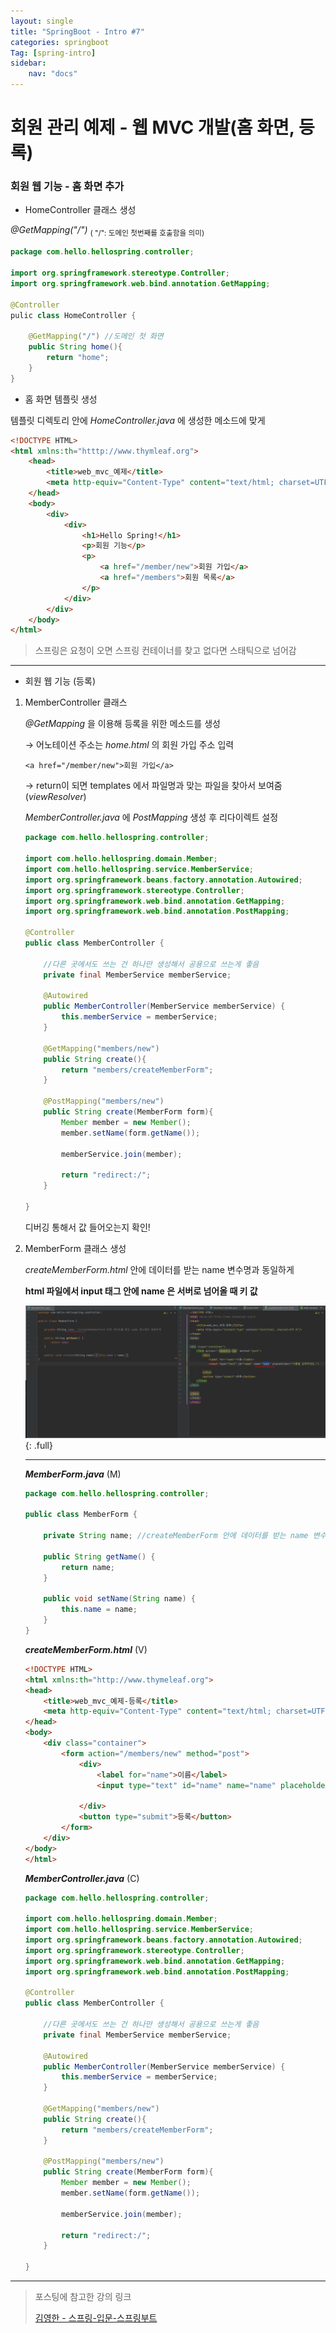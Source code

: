 ```yaml
---
layout: single
title: "SpringBoot - Intro #7"
categories: springboot
Tag: [spring-intro]
sidebar: 
    nav: "docs"
---
```

# 회원 관리 예제 - 웹 MVC 개발(홈 화면, 등록)

### 회원 웹 기능 - 홈 화면 추가
* HomeController 클래스 생성

_@GetMapping("/")_ <sub>( "/": 도메인 첫번째를 호출함을 의미)</sub>

```java
package com.hello.hellospring.controller;

import org.springframework.stereotype.Controller;
import org.springframework.web.bind.annotation.GetMapping;

@Controller
pulic class HomeController {

    @GetMapping("/") //도메인 첫 화면
    public String home(){
        return "home";
    }
}
```

* 홈 화면 템플릿 생성

템플릿 디렉토리 안에 _HomeController.java_ 에 생성한 메소드에 맞게


```html
<!DOCTYPE HTML>
<html xmlns:th="htttp://www.thymleaf.org">
    <head>
        <title>web_mvc_예제</title>
        <meta http-equiv="Content-Type" content="text/html; charset=UTF-8" />
    </head>
    <body>
        <div>
            <div>
                <h1>Hello Spring!</h1>
                <p>회원 기능</p>
                <p>
                    <a href="/member/new">회원 가입</a>
                    <a href="/members">회원 목록</a>
                </p>
            </div>
        </div>    
    </body>
</html>
```

> 스프링은 요청이 오면 스프링 컨테이너를 찾고 없다면 스태틱으로 넘어감

---

* 회원 웹 기능 (등록)

1. MemberController 클래스

    _@GetMapping_ 을 이용해 등록을 위한 메소드를 생성 

    → 어노테이션 주소는 _home.html_ 의 회원 가입 주소 입력 

    `<a href="/member/new">회원 가입</a>`

    → return이 되면 templates 에서 파일명과 맞는 파일을 찾아서 보여줌 (_viewResolver_)

    _MemberController.java_ 에 _PostMapping_ 생성 후 리다이렉트 설정

    ```java
    package com.hello.hellospring.controller;

    import com.hello.hellospring.domain.Member;
    import com.hello.hellospring.service.MemberService;
    import org.springframework.beans.factory.annotation.Autowired;
    import org.springframework.stereotype.Controller;
    import org.springframework.web.bind.annotation.GetMapping;
    import org.springframework.web.bind.annotation.PostMapping;

    @Controller
    public class MemberController {

        //다른 곳에서도 쓰는 건 하나만 생성해서 공용으로 쓰는게 좋음
        private final MemberService memberService;

        @Autowired
        public MemberController(MemberService memberService) {
            this.memberService = memberService;
        }

        @GetMapping("members/new")
        public String create(){
            return "members/createMemberForm";
        }

        @PostMapping("members/new")
        public String create(MemberForm form){
            Member member = new Member();
            member.setName(form.getName());

            memberService.join(member);

            return "redirect:/";
        }

    }
    ```
    디버깅 통해서 값 들어오는지 확인!

2. MemberForm 클래스 생성

    _createMemberForm.html_ 안에 데이터를 받는 name 변수명과 동일하게

    **html 파일에서 input 태그 안에 name 은 서버로 넘어올 때 키 값**

    ![2번 설명 이미지](/assets/images/2022-10-18-09-21-29.png){: .full}

    <hr>

    **_MemberForm.java_** (M)
    ```java
    package com.hello.hellospring.controller;

    public class MemberForm {

        private String name; //createMemberForm 안에 데이터를 받는 name 변수명과 동일하게

        public String getName() {
            return name;
        }

        public void setName(String name) {
            this.name = name;
        }
    }
    ```

    _**createMemberForm.html**_ (V)
    ```html
    <!DOCTYPE HTML>
    <html xmlns:th="http://www.thymeleaf.org">
    <head>
        <title>web_mvc_예제-등록</title>
        <meta http-equiv="Content-Type" content="text/html; charset=UTF-8"/>
    </head>
    <body>
        <div class="container">
            <form action="/members/new" method="post">
                <div>
                    <label for="name">이름</label>
                    <input type="text" id="name" name="name" placeholder="이름을 입력하세요.">

                </div>
                <button type="submit">등록</button>
            </form>
        </div>
    </body>
    </html>
    ```

    **_MemberController.java_** (C)
    ```java
    package com.hello.hellospring.controller;

    import com.hello.hellospring.domain.Member;
    import com.hello.hellospring.service.MemberService;
    import org.springframework.beans.factory.annotation.Autowired;
    import org.springframework.stereotype.Controller;
    import org.springframework.web.bind.annotation.GetMapping;
    import org.springframework.web.bind.annotation.PostMapping;

    @Controller
    public class MemberController {

        //다른 곳에서도 쓰는 건 하나만 생성해서 공용으로 쓰는게 좋음
        private final MemberService memberService;

        @Autowired
        public MemberController(MemberService memberService) {
            this.memberService = memberService;
        }

        @GetMapping("members/new")
        public String create(){
            return "members/createMemberForm";
        }

        @PostMapping("members/new")
        public String create(MemberForm form){
            Member member = new Member();
            member.setName(form.getName());

            memberService.join(member);

            return "redirect:/";
        }

    }
    ```
---
 > 포스팅에 참고한 강의 링크 
 >
 >[김영한 - 스프링-입문-스프링부트](https://www.inflearn.com/course/%EC%8A%A4%ED%94%84%EB%A7%81-%EC%9E%85%EB%AC%B8-%EC%8A%A4%ED%94%84%EB%A7%81%EB%B6%80%ED%8A%B8)